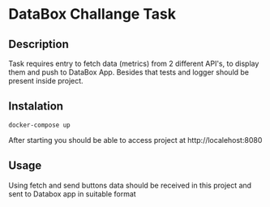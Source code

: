 # DataBox Challange Task

## Description
Task requires entry to fetch data (metrics) from 2 different API's, to display them and push to DataBox App.
Besides that tests and logger should be present inside project.

## Instalation
```
docker-compose up
```

After starting you should be able to access project at http://localehost:8080

## Usage

Using fetch and send buttons data should be received in this project and sent to Databox app in suitable format


